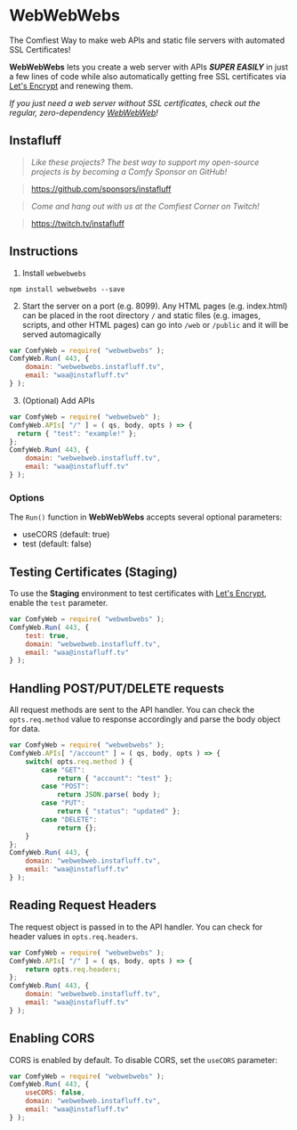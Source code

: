 # WebWebWebs
The Comfiest Way to make web APIs and static file servers with automated SSL Certificates!

**WebWebWebs** lets you create a web server with APIs ***SUPER EASILY*** in just a few lines of code while also automatically getting free SSL certificates via [Let's Encrypt](https://www.letsencrypt.org) and renewing them.

*If you just need a web server without SSL certificates, check out the regular, zero-dependency [WebWebWeb](https://www.github.com/instafluff/WebWebWeb)!*

## Instafluff ##
> *Like these projects? The best way to support my open-source projects is by becoming a Comfy Sponsor on GitHub!*

> https://github.com/sponsors/instafluff

> *Come and hang out with us at the Comfiest Corner on Twitch!*

> https://twitch.tv/instafluff

## Instructions ##

1. Install `webwebwebs`
```
npm install webwebwebs --save
```

2. Start the server on a port (e.g. 8099). Any HTML pages (e.g. index.html) can be placed in the root directory `/` and static files (e.g. images, scripts, and other HTML pages) can go into `/web` or `/public` and it will be served automagically
```javascript
var ComfyWeb = require( "webwebwebs" );
ComfyWeb.Run( 443, {
    domain: "webwebwebs.instafluff.tv",
    email: "waa@instafluff.tv"
} );
```

3. (Optional) Add APIs
```javascript
var ComfyWeb = require( "webwebweb" );
ComfyWeb.APIs[ "/" ] = ( qs, body, opts ) => {
  return { "test": "example!" };
};
ComfyWeb.Run( 443, {
    domain: "webwebweb.instafluff.tv",
    email: "waa@instafluff.tv"
} );
```

### Options ###

The `Run()` function in **WebWebWebs** accepts several optional parameters:
- useCORS (default: true)
- test (default: false)

## Testing Certificates (Staging) ##
To use the **Staging** environment to test certificates with [Let's Encrypt](https://www.letsencrypt.org), enable the `test` parameter.
```javascript
var ComfyWeb = require( "webwebwebs" );
ComfyWeb.Run( 443, {
    test: true,
    domain: "webwebweb.instafluff.tv",
    email: "waa@instafluff.tv"
} );
```

## Handling POST/PUT/DELETE requests ##
All request methods are sent to the API handler. You can check the `opts.req.method` value to response accordingly and parse the body object for data.
```javascript
var ComfyWeb = require( "webwebwebs" );
ComfyWeb.APIs[ "/account" ] = ( qs, body, opts ) => {
    switch( opts.req.method ) {
        case "GET":
            return { "account": "test" };
        case "POST":
            return JSON.parse( body );
        case "PUT":
            return { "status": "updated" };
        case "DELETE":
            return {};
    }
};
ComfyWeb.Run( 443, {
    domain: "webwebweb.instafluff.tv",
    email: "waa@instafluff.tv"
} );
```

## Reading Request Headers ##
The request object is passed in to the API handler. You can check for header values in `opts.req.headers`.
```javascript
var ComfyWeb = require( "webwebwebs" );
ComfyWeb.APIs[ "/" ] = ( qs, body, opts ) => {
    return opts.req.headers;
};
ComfyWeb.Run( 443, {
    domain: "webwebweb.instafluff.tv",
    email: "waa@instafluff.tv"
} );
```

## Enabling CORS ##
CORS is enabled by default. To disable CORS, set the `useCORS` parameter:
```javascript
var ComfyWeb = require( "webwebwebs" );
ComfyWeb.Run( 443, {
    useCORS: false,
    domain: "webwebweb.instafluff.tv",
    email: "waa@instafluff.tv"
} );
```

